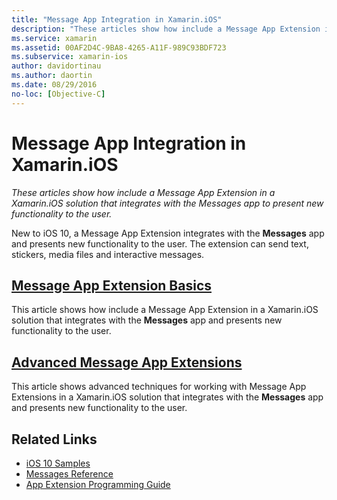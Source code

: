 ```yaml
---
title: "Message App Integration in Xamarin.iOS"
description: "These articles show how include a Message App Extension in a Xamarin.iOS solution that integrates with the Messages app to present new functionality to the user."
ms.service: xamarin
ms.assetid: 00AF2D4C-9BA8-4265-A11F-989C93BDF723
ms.subservice: xamarin-ios
author: davidortinau
ms.author: daortin
ms.date: 08/29/2016
no-loc: [Objective-C]
---
```


# Message App Integration in Xamarin.iOS

_These articles show how include a Message App Extension in a Xamarin.iOS solution that integrates with the Messages app to present new functionality to the user._

New to iOS 10, a Message App Extension integrates with the **Messages** app and presents new functionality to the user. The extension can send text, stickers, media files and interactive messages.

## [Message App Extension Basics](~/ios/platform/message-app-integration/intro-to-message-app-extensions.md)

This article shows how include a Message App Extension in a Xamarin.iOS solution that integrates with the **Messages** app and presents new functionality to the user.

## [Advanced Message App Extensions](~/ios/platform/message-app-integration/intro-to-message-app-extensions.md)

This article shows advanced techniques for working with Message App Extensions in a Xamarin.iOS solution that integrates with the **Messages** app and presents new functionality to the user.

## Related Links

- [iOS 10 Samples](/samples/browse/?products=xamarin&term=Xamarin.iOS%2biOS10)
- [Messages Reference](https://developer.apple.com/reference/messages)
- [App Extension Programming Guide](https://developer.apple.com/library/prerelease/content/documentation/General/Conceptual/ExtensibilityPG/index.html#//apple_ref/doc/uid/TP40014214)